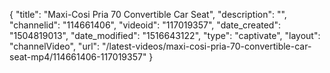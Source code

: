 {
    "title": "Maxi-Cosi Pria 70 Convertible Car Seat",
    "description": "",
    "channelid": "114661406",
    "videoid": "117019357",
    "date_created": "1504819013",
    "date_modified": "1516643122",
    "type": "captivate",
    "layout": "channelVideo",
    "url": "\/latest-videos\/maxi-cosi-pria-70-convertible-car-seat-mp4\/114661406-117019357"
}